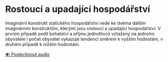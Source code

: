 # Rostoucí a upadající hospodářství

<speak>
<prosody rate="95%" pitch="+0%">
<emphasis level="strong">Imaginární konstrukt statického hospodářství vede ke dvěma dalším imaginárním konstruktům, kterými jsou rostoucí a upadající hospodářství.</emphasis> <break time="300ms"/>
<emphasis level="moderate">V prvním případě podíl bohatství a příjmu jednotlivců vztažený na jednoho obyvatele i počet obyvatel vykazuje tendenci směrem k vyšším hodnotám, v druhém případě k nižším hodnotám.</emphasis>
</prosody>
</speak>

[🔊 Poslechnout audio](/data/7-paragraphs/audio/chapter_49/para_005-Imaginrn-konstrukt-statickho-hospodstv-vede.mp3) 